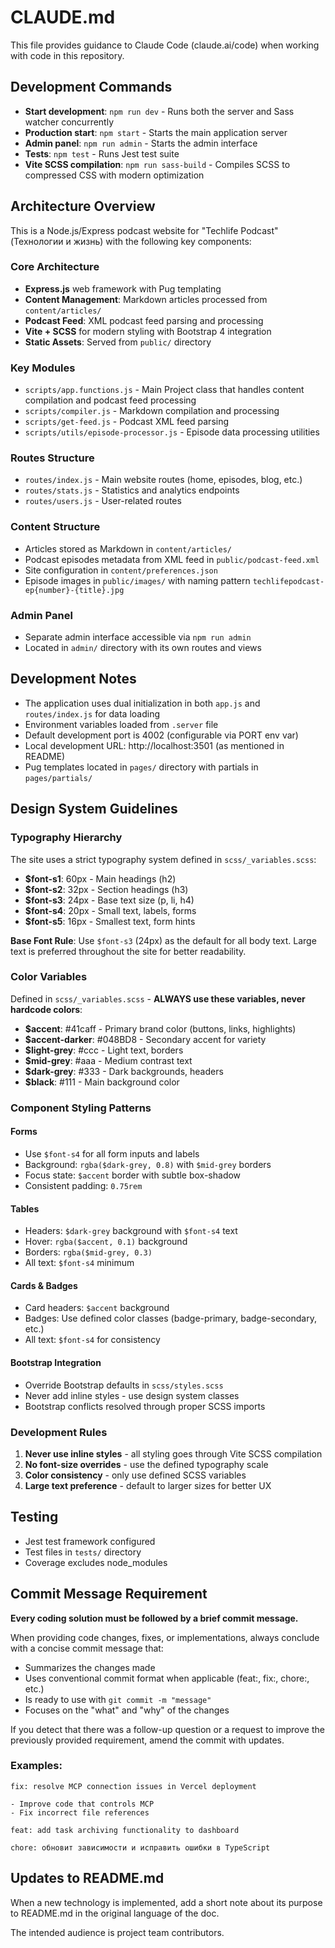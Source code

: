 # CLAUDE.md

This file provides guidance to Claude Code (claude.ai/code) when working with code in this repository.

## Development Commands

- **Start development**: `npm run dev` - Runs both the server and Sass watcher concurrently
- **Production start**: `npm start` - Starts the main application server
- **Admin panel**: `npm run admin` - Starts the admin interface
- **Tests**: `npm test` - Runs Jest test suite
- **Vite SCSS compilation**: `npm run sass-build` - Compiles SCSS to compressed CSS with modern optimization

## Architecture Overview

This is a Node.js/Express podcast website for "Techlife Podcast" (Технологии и жизнь) with the following key components:

### Core Architecture
- **Express.js** web framework with Pug templating
- **Content Management**: Markdown articles processed from `content/articles/`
- **Podcast Feed**: XML podcast feed parsing and processing
- **Vite + SCSS** for modern styling with Bootstrap 4 integration
- **Static Assets**: Served from `public/` directory

### Key Modules
- `scripts/app.functions.js` - Main Project class that handles content compilation and podcast feed processing
- `scripts/compiler.js` - Markdown compilation and processing
- `scripts/get-feed.js` - Podcast XML feed parsing
- `scripts/utils/episode-processor.js` - Episode data processing utilities

### Routes Structure
- `routes/index.js` - Main website routes (home, episodes, blog, etc.)
- `routes/stats.js` - Statistics and analytics endpoints
- `routes/users.js` - User-related routes

### Content Structure
- Articles stored as Markdown in `content/articles/`
- Podcast episodes metadata from XML feed in `public/podcast-feed.xml`
- Site configuration in `content/preferences.json`
- Episode images in `public/images/` with naming pattern `techlifepodcast-ep{number}-{title}.jpg`

### Admin Panel
- Separate admin interface accessible via `npm run admin`
- Located in `admin/` directory with its own routes and views

## Development Notes

- The application uses dual initialization in both `app.js` and `routes/index.js` for data loading
- Environment variables loaded from `.server` file
- Default development port is 4002 (configurable via PORT env var)
- Local development URL: http://localhost:3501 (as mentioned in README)
- Pug templates located in `pages/` directory with partials in `pages/partials/`

## Design System Guidelines

### Typography Hierarchy
The site uses a strict typography system defined in `scss/_variables.scss`:
- **$font-s1**: 60px - Main headings (h2)
- **$font-s2**: 32px - Section headings (h3)
- **$font-s3**: 24px - Base text size (p, li, h4)
- **$font-s4**: 20px - Small text, labels, forms
- **$font-s5**: 16px - Smallest text, form hints

**Base Font Rule**: Use `$font-s3` (24px) as the default for all body text. Large text is preferred throughout the site for better readability.

### Color Variables
Defined in `scss/_variables.scss` - **ALWAYS use these variables, never hardcode colors**:
- **$accent**: #41caff - Primary brand color (buttons, links, highlights)
- **$accent-darker**: #048BD8 - Secondary accent for variety
- **$light-grey**: #ccc - Light text, borders
- **$mid-grey**: #aaa - Medium contrast text
- **$dark-grey**: #333 - Dark backgrounds, headers
- **$black**: #111 - Main background color

### Component Styling Patterns

#### Forms
- Use `$font-s4` for all form inputs and labels
- Background: `rgba($dark-grey, 0.8)` with `$mid-grey` borders
- Focus state: `$accent` border with subtle box-shadow
- Consistent padding: `0.75rem`

#### Tables
- Headers: `$dark-grey` background with `$font-s4` text
- Hover: `rgba($accent, 0.1)` background
- Borders: `rgba($mid-grey, 0.3)`
- All text: `$font-s4` minimum

#### Cards & Badges
- Card headers: `$accent` background
- Badges: Use defined color classes (badge-primary, badge-secondary, etc.)
- All text: `$font-s4` for consistency

#### Bootstrap Integration
- Override Bootstrap defaults in `scss/styles.scss`
- Never add inline styles - use design system classes
- Bootstrap conflicts resolved through proper SCSS imports

### Development Rules
1. **Never use inline styles** - all styling goes through Vite SCSS compilation
2. **No font-size overrides** - use the defined typography scale
3. **Color consistency** - only use defined SCSS variables
4. **Large text preference** - default to larger sizes for better UX

## Testing

- Jest test framework configured
- Test files in `tests/` directory
- Coverage excludes node_modules

## Commit Message Requirement

**Every coding solution must be followed by a brief commit message.**

When providing code changes, fixes, or implementations, always conclude with a concise commit message that:

- Summarizes the changes made
- Uses conventional commit format when applicable (feat:, fix:, chore:, etc.)
- Is ready to use with `git commit -m "message"`
- Focuses on the "what" and "why" of the changes

If you detect that there was a follow-up question or a request to improve the previously provided requirement, amend the commit with updates.

### Examples:

```
fix: resolve MCP connection issues in Vercel deployment

- Improve code that controls MCP
- Fix incorrect file references
```

```
feat: add task archiving functionality to dashboard
```

```
chore: обновит зависимости и исправить ошибки в TypeScript
```

## Updates to README.md

When a new technology is implemented, add a short note about its purpose to README.md in the original language of the doc.

The intended audience is project team contributors.
